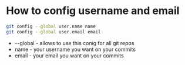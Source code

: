 # How to config username and email

```bash
git config --global user.name name
git config --global user.email email
```

- --global - allows to use this conig for all git repos
- name - your username you want on your commits
- email - your email you want on your commits